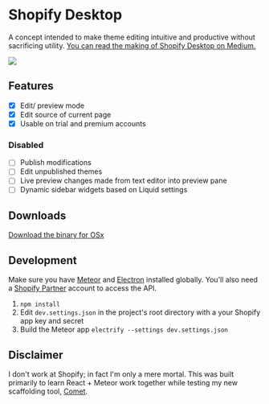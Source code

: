 # Shopify Desktop
A concept intended to make theme editing intuitive and productive without sacrificing utility. [You can read the making of Shopify Desktop on Medium.]()

![](http://puu.sh/nokTK/73dea38d06.png)

## Features
- [x] Edit/ preview mode
- [x] Edit source of current page
- [x] Usable on trial and premium accounts

### Disabled
- [ ] Publish modifications
- [ ] Edit unpublished themes
- [ ] Live preview changes made from text editor into preview pane
- [ ] Dynamic sidebar widgets based on Liquid settings

## Downloads
[Download the binary for OSx]()

## Development
Make sure you have [Meteor](https://www.meteor.com/install) and [Electron](https://github.com/electron-userland/electron-prebuilt) installed globally. You'll also need a [Shopify Partner](https://www.shopify.ca/partners) account to access the API.

1. `npm install`
2. Edit `dev.settings.json` in the project's root directory with a your Shopify app key and secret
3. Build the Meteor app `electrify --settings dev.settings.json`

## Disclaimer
I don't work at Shopify; in fact I'm only a mere mortal. This was built primarily to learn React + Meteor work together while testing my new scaffolding tool, [Comet](https://github.com/afang/comet).
